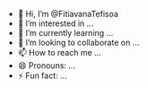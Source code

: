 - 👋 Hi, I’m @FitiavanaTefisoa
- 👀 I’m interested in ...
- 🌱 I’m currently learning ...
- 💞️ I’m looking to collaborate on ...
- 📫 How to reach me ...
- 😄 Pronouns: ...
- ⚡ Fun fact: ...

<!---
FitiavanaTefisoa/FitiavanaTefisoa is a ✨ special ✨ repository because its `README.md` (this file) appears on your GitHub profile.
You can click the Preview link to take a look at your changes.
--->
